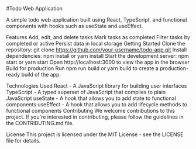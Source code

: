 #Todo Web Application

A simple todo web application built using React, TypeScript, and functional components with hooks such as useState and useEffect.

Features
Add, edit, and delete tasks
Mark tasks as completed
Filter tasks by completed or active
Persist data in local storage
Getting Started
Clone the repository: git clone https://github.com/your-username/todo-app.git
Install dependencies: npm install or yarn install
Start the development server: npm start or yarn start
Open http://localhost:3000 to view the app in the browser
Build for production
Run npm run build or yarn build to create a production-ready build of the app.

Technologies Used
React - A JavaScript library for building user interfaces
TypeScript - A typed superset of JavaScript that compiles to plain JavaScript
useState - A hook that allows you to add state to functional components
useEffect - A hook that allows you to add lifecycle methods to functional components
Contributing
We welcome contributions to this project. If you're interested in contributing, please follow the guidelines in the CONTRIBUTING.md file.

License
This project is licensed under the MIT License - see the LICENSE file for details.
